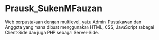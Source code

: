 # Prausk_SukenMFauzan
Web perpustakaan dengan multilevel, yaitu Admin, Pustakawan dan Anggota yang mana dibuat menggunakan HTML, CSS, JavaScript sebagai Client-Side dan juga PHP sebagai Server-Side.
